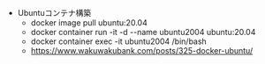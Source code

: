 * Ubuntuコンテナ構築
    * docker image pull ubuntu:20.04
    * docker container run -it -d --name ubuntu2004 ubuntu:20.04
    * docker container exec -it ubuntu2004 /bin/bash
    * https://www.wakuwakubank.com/posts/325-docker-ubuntu/